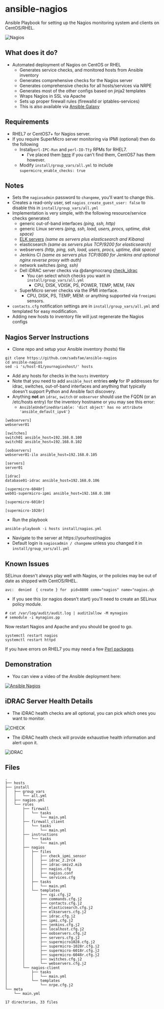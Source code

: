 ansible-nagios
==============
Ansible Playbook for setting up the Nagios monitoring system and clients on CentOS/RHEL.

![Nagios](/image/ansible-nagios.png?raw=true)

## What does it do?
   - Automated deployment of Nagios on CentOS or RHEL
     * Generates service checks, and monitored hosts from Ansible inventory
     * Generates comprehensive checks for the Nagios server
     * Generates comprehensive checks for all hosts/services via NRPE
     * Generates most of the other configs based on jinja2 templates
     * Wraps Nagios in SSL via Apache
     * Sets up proper firewall rules (firewalld or iptables-services)
     * This is also available via [Ansible Galaxy](https://galaxy.ansible.com/sadsfae/ansible-nagios/)

## Requirements
   - RHEL7 or CentOS7+ for Nagios server.
   - If you require SuperMicro server monitoring via IPMI (optional) then do the following
     - Install```perl-IPC-Run``` and ```perl-IO-Tty``` RPMs for RHEL7.
       - I've placed them [here](https://funcamp.net/w/rpm/el7/) if you can't find them, CentOS7 has them however.
     - Modify ```install/group_vars/all.yml``` to include ```supermicro_enable_checks: true```

## Notes
   - Sets the ```nagiosadmin``` password to ```changeme```, you'll want to change this.
   - Creates a read-only user, set ```nagios_create_guest_user: false``` to disable this in ```install/group_vars/all.yml```
   - Implementation is very simple, with the following resource/service checks generated:
     - generic out-of-band interfaces *(ping, ssh, http)*
     - generic Linux servers *(ping, ssh, load, users, procs, uptime, disk space)*
     - [ELK servers](https://github.com/sadsfae/ansible-elk) *(same as servers plus elasticsearch and Kibana)*
     - elasticsearch *(same as servers plus TCP/9200 for elasticsearch)*
     - webservers *(http, ping, ssh, load, users, procs, uptime, disk space)*
     - Jenkins CI *(same as servers plus TCP/8080 for Jenkins and optional nginx reverse proxy with auth)*
     - network switches *(ping, ssh)*
     - Dell iDRAC server checks via @dangmocrang [check_idrac](https://github.com/dangmocrang/check_idrac)
       - You can select which checks you want in ```install/group_vars/all.yml```
         - CPU, DISK, VDISK, PS, POWER, TEMP, MEM, FAN
     - SuperMicro server checks via the IPMI interface.
       - CPU, DISK, PS, TEMP, MEM: or anything supported via ```freeipmi``` sensors.
   - ```contacts.cfg``` notification settings are in ```install/group_vars/all.yml``` and templated for easy modification.
   - Adding new hosts to inventory file will just regenerate the Nagios configs

## Nagios Server Instructions
   - Clone repo and setup your Ansible inventory (hosts) file
```
git clone https://github.com/sadsfae/ansible-nagios
cd ansible-nagios
sed -i 's/host-01/yournagioshost/' hosts
```
   - Add any hosts for checks in the ```hosts``` inventory
   - Note that you need to add ```ansible_host``` entries __only__ for IP addresses for idrac, switches, out-of-band interfaces and anything that typically doesn't support Python and Ansible fact discovery.
   - Anything __not__ an ```idrac```, ```switch``` or ```oobserver``` should use the FQDN (or an /etc/hosts entry) for the inventory hostname or you may see this error:
     - ```AnsibleUndefinedVariable: 'dict object' has no attribute 'ansible_default_ipv4'}```

```
[webservers]
webserver01

[switches]
switch01 ansible_host=192.168.0.100
switch02 ansible_host=192.168.0.102

[oobservers]
webserver01-ilo ansible_host=192.168.0.105

[servers]
server01

[idrac]
database01-idrac ansible_host=192.168.0.106

[supermicro-6048r]
web01-supermicro-ipmi ansible_host=192.168.0.108

[supermicro-6018r]

[supermicro-1028r]

```
   - Run the playbook
```
ansible-playbook -i hosts install/nagios.yml
```
   - Navigate to the server at https://yourhost/nagios
   - Default login is ```nagiosadmin / changeme``` unless you changed it in ```install/group_vars/all.yml```

## Known Issues

SELinux doesn't always play well with Nagios, or the policies may be out of date as shipped with CentOS/RHEL.
```
avc:  denied  { create } for  pid=8800 comm="nagios" name="nagios.qh
```
   - If you see this (or nagios doesn't start) you'll need to create an SELinux policy module.
```
# cat /var/log/audit/audit.log | audit2allow -M mynagios
# semodule -i mynagios.pp
```
Now restart Nagios and Apache and you should be good to go.
```
systemctl restart nagios
systemctl restart httpd
```

If you have errors on RHEL7 you may need a few [Perl packages](https://funcamp.net/w/rpm/el7/)

## Demonstration
   - You can view a video of the Ansible deployment here:

[![Ansible Nagios](http://img.youtube.com/vi/6vfhflwC_Wg/0.jpg)](http://www.youtube.com/watch?v=6vfhflwC_Wg "Deploying Nagios with Ansible")

## iDRAC Server Health Details
   - The iDRAC health checks are all optional, you can pick which ones you want to monitor.

![CHECK](/image/idrac-check.jpg?raw=true)

   - The iDRAC health check will provide exhaustive health information and alert upon it.

![iDRAC](/image/nagios-idrac.png?raw=true)

## Files

```
.
├── hosts
├── install
│   ├── group_vars
│   │   └── all.yml
│   ├── nagios.yml
│   └── roles
│       ├── firewall
│       │   └── tasks
│       │       └── main.yml
│       ├── firewall_client
│       │   └── tasks
│       │       └── main.yml
│       ├── instructions
│       │   └── tasks
│       │       └── main.yml
│       ├── nagios
│       │   ├── files
│       │   │   ├── check_ipmi_sensor
│       │   │   ├── idrac_2.2rc4
│       │   │   ├── idrac-smiv2.mib
│       │   │   ├── nagios.cfg
│       │   │   ├── nagios.conf
│       │   │   └── services.cfg
│       │   ├── tasks
│       │   │   └── main.yml
│       │   └── templates
│       │       ├── cgi.cfg.j2
│       │       ├── commands.cfg.j2
│       │       ├── contacts.cfg.j2
│       │       ├── elasticsearch.cfg.j2
│       │       ├── elkservers.cfg.j2
│       │       ├── idrac.cfg.j2
│       │       ├── ipmi.cfg.j2
│       │       ├── jenkins.cfg.j2
│       │       ├── localhost.cfg.j2
│       │       ├── oobservers.cfg.j2
│       │       ├── servers.cfg.j2
│       │       ├── supermicro1028.cfg.j2
│       │       ├── supermicro-1028r.cfg.j2
│       │       ├── supermicro-6018r.cfg.j2
│       │       ├── supermicro-6048r.cfg.j2
│       │       ├── switches.cfg.j2
│       │       └── webservers.cfg.j2
│       └── nagios-client
│           ├── tasks
│           │   └── main.yml
│           └── templates
│               └── nrpe.cfg.j2
└── meta
    └── main.yml

17 directories, 33 files

```
